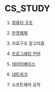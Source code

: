 # CS_STUDY

1. [컴퓨터 구조](https://github.com/pcody/CS_STUDY/tree/main/ComputerStructure)

2. [운영체제](https://github.com/pcody/CS_STUDY/tree/main/OS)

3. 자료구조 알고리즘

4. [프로그래밍 언어](https://github.com/pcody/CS_STUDY/tree/main/Java)

5. [데이터베이스](https://github.com/pcody/CS_STUDY/tree/main/Database)  

6. [네트워크](https://github.com/pcody/CS_STUDY/tree/main/Network)

7.  소프트웨어 공학